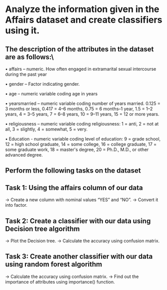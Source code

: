 # Analyze the information given in the Affairs dataset and create classifiers using it.
## The description of the attributes in the dataset are as follows:\\
• affairs – numeric. How often engaged in extramarital sexual 
intercourse during the past year

• gender – Factor indicating gender.

• age – numeric variable coding age in years

• yearsmarried – numeric variable coding number of years married.
0.125 = 3 months or less, 0.417 = 4–6 months, 0.75 = 6 months–1 
year, 1.5 = 1–2 years, 4 = 3–5 years, 7 = 6–8 years, 10 = 9–11 years, 15 
= 12 or more years.

• religiousness – numeric variable coding religiousness: 1 = anti, 2 = not 
at all, 3 = slightly, 4 = somewhat, 5 = very.

• Education - numeric variable coding level of education: 9 = grade 
school, 12 = high school graduate, 14 = some college, 16 = college 
graduate, 17 = some graduate work, 18 = master's degree, 20 = Ph.D., 
M.D., or other advanced degree.

## Perform the following tasks on the dataset
## Task 1: Using the affairs column of our data
-> Create a new column with nominal values “YES” and “NO”.
-> Convert it into factor.
## Task 2: Create a classifier with our data using Decision tree algorithm
-> Plot the Decision tree.
-> Calculate the accuracy using confusion matrix.
## Task 3: Create another classifier with our data using random forest algorithm
-> Calculate the accuracy using confusion matrix.
-> Find out the importance of attributes using importance() function.
